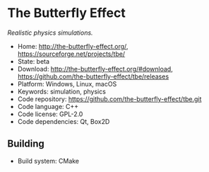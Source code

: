 # The Butterfly Effect

_Realistic physics simulations._

- Home: http://the-butterfly-effect.org/, https://sourceforge.net/projects/tbe/
- State: beta 
- Download: http://the-butterfly-effect.org/#download, https://github.com/the-butterfly-effect/tbe/releases
- Platform: Windows, Linux, macOS
- Keywords: simulation, physics
- Code repository: https://github.com/the-butterfly-effect/tbe.git
- Code language: C++
- Code license: GPL-2.0
- Code dependencies: Qt, Box2D

## Building

- Build system: CMake

